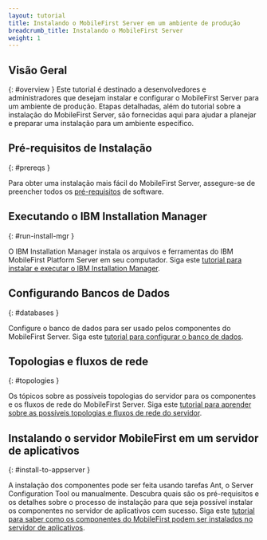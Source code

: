 ```yaml
---
layout: tutorial
title: Instalando o MobileFirst Server em um ambiente de produção
breadcrumb_title: Instalando o MobileFirst Server
weight: 1
---
```

<!-- NLS_CHARSET=UTF-8 -->
## Visão Geral
{: #overview }
Este tutorial é destinado a desenvolvedores e administradores que desejam instalar e configurar o MobileFirst Server para um ambiente de produção.
Etapas detalhadas, além do tutorial sobre a instalação do MobileFirst Server, são fornecidas aqui para ajudar a planejar e preparar uma instalação para um ambiente específico.


## Pré-requisitos de Instalação
{: #prereqs }

Para obter uma instalação mais fácil do MobileFirst Server, assegure-se de preencher todos os [pré-requisitos](prereqs) de software.

## Executando o IBM Installation Manager
{: #run-install-mgr }

O IBM Installation Manager instala os arquivos e ferramentas do IBM MobileFirst Platform Server em seu computador. Siga este [tutorial para instalar e executar o IBM Installation Manager](../installation-manager).

## Configurando Bancos de Dados
{: #databases }

Configure o banco de dados para ser usado pelos componentes do MobileFirst Server. Siga este [tutorial para configurar o banco de dados](databases).

## Topologias e fluxos de rede
{: #topologies }

Os tópicos sobre as possíveis topologias do servidor para os componentes e os fluxos de rede do MobileFirst Server. Siga este [tutorial para aprender sobre as possíveis topologias e fluxos de rede do servidor](topologies).

## Instalando o servidor MobileFirst em um servidor de aplicativos
{: #install-to-appserver }

A instalação dos componentes pode ser feita usando tarefas Ant, o Server Configuration Tool ou manualmente. Descubra quais são os pré-requisitos e os detalhes sobre o processo de instalação para que seja possível instalar os componentes no servidor de aplicativos com sucesso. Siga este [tutorial para saber como os componentes do MobileFirst podem ser instalados no servidor de aplicativos](appserver).
